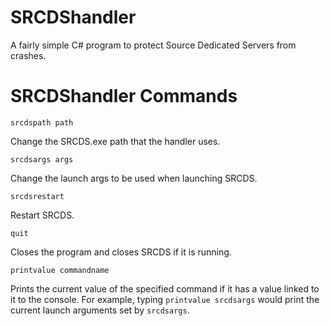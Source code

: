 # SRCDShandler
A fairly simple C# program to protect Source Dedicated Servers from crashes.

# SRCDShandler Commands
```
srcdspath path
```
Change the SRCDS.exe path that the handler uses.
```
srcdsargs args
```
Change the launch args to be used when launching SRCDS.
```
srcdsrestart
```
Restart SRCDS.

```
quit
```
Closes the program and closes SRCDS if it is running.

```
printvalue commandname
```
Prints the current value of the specified command if it has a value linked to it to the console. For example, typing `printvalue srcdsargs` would print the current launch arguments set by `srcdsargs`.
